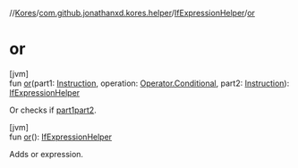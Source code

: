//[Kores](../../../index.md)/[com.github.jonathanxd.kores.helper](../index.md)/[IfExpressionHelper](index.md)/[or](or.md)

# or

[jvm]\
fun [or](or.md)(part1: [Instruction](../../com.github.jonathanxd.kores/-instruction/index.md), operation: [Operator.Conditional](../../com.github.jonathanxd.kores.operator/-operator/-conditional/index.md), part2: [Instruction](../../com.github.jonathanxd.kores/-instruction/index.md)): [IfExpressionHelper](index.md)

Or checks if [part1](or.md)[part2](or.md).

[jvm]\
fun [or](or.md)(): [IfExpressionHelper](index.md)

Adds or expression.
